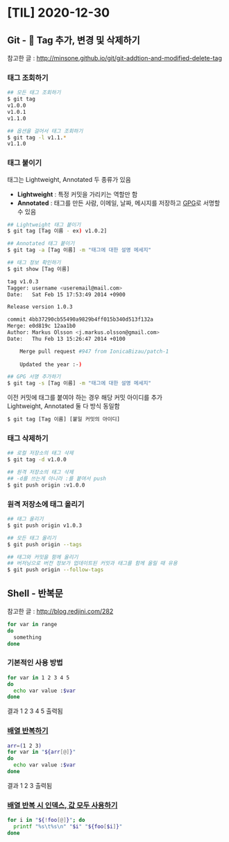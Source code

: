 # [TIL] 2020-12-30
## Git - 🔖 Tag 추가, 변경 및 삭제하기
참고한 글 : http://minsone.github.io/git/git-addtion-and-modified-delete-tag

### 태그 조회하기
```bash
## 모든 태그 조회하기
$ git tag
v1.0.0
v1.0.1
v1.1.0

## 옵션을 걸어서 태그 조회하기
$ git tag -l v1.1.*
v1.1.0
```

### 태그 붙이기
태그는 Lightweight, Annotated 두 종류가 있음
- **Lightweight** : 특정 커밋을 가리키는 역할만 함
- **Annotated** : 태그를 만든 사람, 이메일, 날짜, 메시지를 저장하고 [GPG](https://ko.wikipedia.org/wiki/GNU_%ED%94%84%EB%9D%BC%EC%9D%B4%EB%B2%84%EC%8B%9C_%EA%B0%80%EB%93%9C)로 서명할 수 있음

```bash
## Lightweight 태그 붙이기
$ git tag [Tag 이름 - ex) v1.0.2]

## Annotated 태그 붙이기
$ git tag -a [Tag 이름] -m "태그에 대한 설명 메세지"

## 태그 정보 확인하기
$ git show [Tag 이름]

tag v1.0.3
Tagger: username <useremail@mail.com>
Date:   Sat Feb 15 17:53:49 2014 +0900

Release version 1.0.3

commit 4bb37290cb55490a9829b4ff015b340d513f132a
Merge: e0d819c 12aa1b0
Author: Markus Olsson <j.markus.olsson@gmail.com>
Date:   Thu Feb 13 15:26:47 2014 +0100

    Merge pull request #947 from IonicaBizau/patch-1
    
    Updated the year :-)

## GPG 서명 추가하기
$ git tag -s [Tag 이름] -m "태그에 대한 설명 메세지"
```

이전 커밋에 태그를 붙여야 하는 경우 해당 커밋 아이디를 추가  
Lightweight, Annotated 둘 다 방식 동일함

```bash
$ git tag [Tag 이름] [붙일 커밋의 아이디]
```

### 태그 삭제하기
```bash
## 로컬 저장소의 태그 삭제
$ git tag -d v1.0.0

## 원격 저장소의 태그 삭제
## -d를 쓰는게 아니라 :를 붙여서 push
$ git push origin :v1.0.0
```

### 원격 저장소에 태그 올리기
```bash
## 태그 올리기
$ git push origin v1.0.3

## 모든 태그 올리기
$ git push origin --tags

## 태그와 커밋을 함께 올리기
## 버저닝으로 버전 정보가 업데이트된 커밋과 태그를 함께 올릴 때 유용
$ git push origin --follow-tags
```

## Shell - 반복문
참고한 글 : http://blog.redjini.com/282

```sh
for var in range
do
  something
done 
```

### 기본적인 사용 방법
```sh
for var in 1 2 3 4 5
do
  echo var value :$var
done
```

결과 1 2 3 4 5 출력됨

### [배열 반복하기](https://blog.leocat.kr/notes/2017/03/27/shell-loop-through-an-array)
```sh
arr=(1 2 3)
for var in "${arr[@]}"
do
  echo var value :$var
done
```

결과 1 2 3 출력됨

### [배열 반복 시 인덱스, 값 모두 사용하기](https://stackoverflow.com/questions/6723426/looping-over-arrays-printing-both-index-and-value)
```sh
for i in "${!foo[@]}"; do 
  printf "%s\t%s\n" "$i" "${foo[$i]}"
done
```
